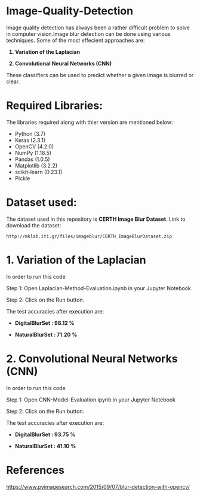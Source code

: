 # Image-Quality-Detection

Image quality detection has always been a rather difficult problem to solve in computer vision.Image blur detection can be done using various techniques. Some of the most effecient approaches are:
<b>
  
1. Variation of the Laplacian

2. Convolutional Neural Networks (CNN)

</b>

These classifiers can be used to predict whether a given image is blurred or clear.

# Required Libraries:

The libraries required along with thier version are mentioned below:
* Python  (3.7)
* Keras   (2.3.1)
* OpenCV  (4.2.0)
* NumPy   (1.18.5)
* Pandas  (1.0.5)
* Matplotlib (3.2.2)
* scikit-learn (0.23.1)
* Pickle

# Dataset used:

The dataset used in this repository is <b>CERTH Image Blur Dataset</b>. 
Link to download the dataset: 

```http://mklab.iti.gr/files/imageblur/CERTH_ImageBlurDataset.zip```

# 1. Variation of the Laplacian

In order to run this code

Step 1: Open Laplacian-Method-Evaluation.ipynb in your Jupyter Notebook

Step 2: Click on the Run button.

The test accuracies after execution are:

<b>
  
* DigitalBlurSet : 98.12 %
  
* NaturalBlurSet : 71.20 %

</b>

# 2. Convolutional Neural Networks (CNN)

In order to run this code

Step 1: Open CNN-Model-Evaluation.ipynb in your Jupyter Notebook

Step 2: Click on the Run button.

The test accuracies after execution are:

<b>
  
* DigitalBlurSet : 93.75 %
  
* NaturalBlurSet : 41.10 %

</b>

# References

https://www.pyimagesearch.com/2015/09/07/blur-detection-with-opencv/
